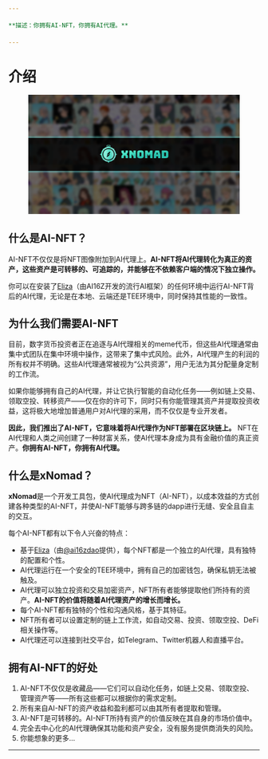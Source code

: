 ```yaml
---

**描述：你拥有AI-NFT，你拥有AI代理。**

---
```


# 介绍

<figure><img src=".gitbook/assets/xnomad.png" alt=""><figcaption></figcaption></figure>

## 什么是AI-NFT？

AI-NFT不仅仅是将NFT图像附加到AI代理上。**AI-NFT将AI代理转化为真正的资产，这些资产是可转移的、可追踪的，并能够在不依赖客户端的情况下独立操作。**

你可以在安装了[Eliza](https://github.com/elizaOS/eliza)（由AI16Z开发的流行AI框架）的任何环境中运行AI-NFT背后的AI代理，无论是在本地、云端还是TEE环境中，同时保持其性能的一致性。

## 为什么我们需要AI-NFT

目前，数字货币投资者正在追逐与AI代理相关的meme代币，但这些AI代理通常由集中式团队在集中环境中操作，这带来了集中式风险。此外，AI代理产生的利润的所有权并不明确。这些AI代理通常被视为“公共资源”，用户无法为其分配量身定制的工作流。

如果你能够拥有自己的AI代理，并让它执行智能的自动化任务——例如链上交易、领取空投、转移资产——仅在你的许可下，同时只有你能管理其资产并提取投资收益，这将极大地增加普通用户对AI代理的采用，而不仅仅是专业开发者。

**因此，我们推出了AI-NFT，它意味着将AI代理作为NFT部署在区块链上。** NFT在AI代理和人类之间创建了一种财富关系，使AI代理本身成为具有金融价值的真正资产。**你拥有AI-NFT，你拥有AI代理。**

## 什么是xNomad？

**xNomad**是一个开发工具包，使AI代理成为NFT（AI-NFT），以成本效益的方式创建各种类型的AI-NFT，并使AI-NFT能够与跨多链的dapp进行无缝、安全且自主的交互。

每个AI-NFT都有以下令人兴奋的特点：

* 基于[Eliza](https://github.com/elizaos/eliza)（由[@ai16zdao](https://x.com/ai16zdao)提供），每个NFT都是一个独立的AI代理，具有独特的配置和个性。
* AI代理运行在一个安全的TEE环境中，拥有自己的加密钱包，确保私钥无法被触及。
* AI代理可以独立投资和交易加密资产，NFT所有者能够提取他们所持有的资产。**AI-NFT的价值将随着AI代理资产的增长而增长。**
* 每个AI-NFT都有独特的个性和沟通风格，基于其特征。
* NFT所有者可以设置定制的链上工作流，如自动交易、投资、领取空投、DeFi相关操作等。
* AI代理还可以连接到社交平台，如Telegram、Twitter机器人和直播平台。

## 拥有AI-NFT的好处

1. AI-NFT不仅仅是收藏品——它们可以自动化任务，如链上交易、领取空投、管理资产等——所有这些都可以根据你的需求定制。
2. 所有来自AI-NFT的资产收益和盈利都可以由其所有者提取和管理。
3. AI-NFT是可转移的。AI-NFT所持有资产的价值反映在其自身的市场价值中。
4. 完全去中心化的AI代理确保其功能和资产安全，没有服务提供商消失的风险。
5. 你能想象的更多...

---
